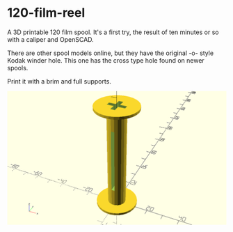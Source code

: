 # 120-film-reel
A 3D printable 120 film spool. It's a first try, the result of ten minutes or so with a caliper and OpenSCAD.

There are other spool models online, but they have the original -o- style Kodak winder hole. This one has the cross type hole found on newer spools.

Print it with a brim and full supports.

![A render of the 120 film reel, from OpenSCAD](120-film-reel.png "120 film reel")
